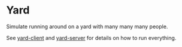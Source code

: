# Yard

Simulate running around on a yard with many many many people.

See [yard-client](/yard-client) and [yard-server](/yard-server) for details on how to run everything.
